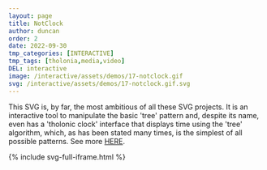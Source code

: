 ```yaml
---
layout: page
title: NotClock
author: duncan
order: 2
date: 2022-09-30
tmp_categories: [INTERACTIVE]
tmp_tags: [tholonia,media,video]
DEL: interactive
image: /interactive/assets/demos/17-notclock.gif
svg: /interactive/assets/demos/17-notclock.gif.svg
---
```



This SVG is, by far, the most ambitious of all these SVG projects.  It is an interactive tool to manipulate the basic 'tree' pattern and, despite its name, even has a 'tholonic clock' interface that displays time using the 'tree' algorithm, which, as has been stated many times, is the simplest of all possible patterns. See more <a href="/gallery/notclock.html">HERE</a>.

<!--more-->

{% include svg-full-iframe.html %}
